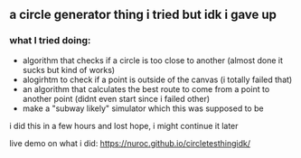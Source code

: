 ## a circle generator thing i tried but idk i gave up

### what I tried doing:

- algorithm that checks if a circle is too close to another (almost done it sucks but kind of works)
- alogirhtm to check if a point is outside of the canvas (i totally failed that)
- an algorithm that calculates the best route to come from a point to another point (didnt even start since i failed other)
- make a "subway likely" simulator which this was supposed to be 


i did this in a few hours and lost hope, i might continue it later

live demo on what i did:
https://nuroc.github.io/circletesthingidk/
